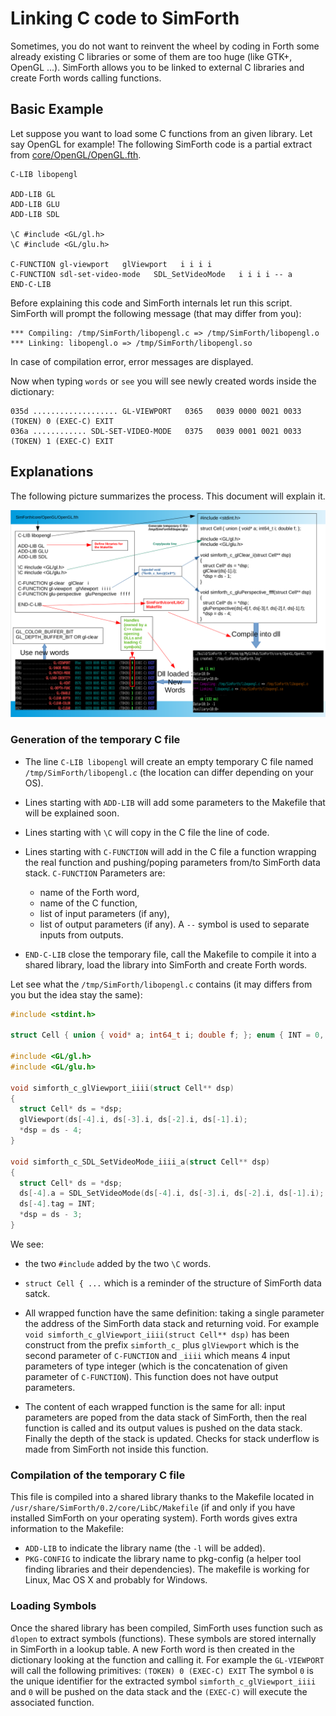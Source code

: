 # Linking C code to SimForth

Sometimes, you do not want to reinvent the wheel by coding in Forth some already
existing C libraries or some of them are too huge (like GTK+,
OpenGL ...). SimForth allows you to be linked to external C libraries and create
Forth words calling functions.

## Basic Example

Let suppose you want to load some C functions from an given library. Let say
OpenGL for example! The following SimForth code is a partial extract from
[core/OpenGL/OpenGL.fth](../core/OpenGL/OpenGL.fth).

```
C-LIB libopengl

ADD-LIB GL
ADD-LIB GLU
ADD-LIB SDL

\C #include <GL/gl.h>
\C #include <GL/glu.h>

C-FUNCTION gl-viewport   glViewport   i i i i
C-FUNCTION sdl-set-video-mode   SDL_SetVideoMode   i i i i -- a
END-C-LIB
```

Before explaining this code and SimForth internals let run this script. SimForth
will prompt the following message (that may differ from you):

```
*** Compiling: /tmp/SimForth/libopengl.c => /tmp/SimForth/libopengl.o
*** Linking: libopengl.o => /tmp/SimForth/libopengl.so
```

In case of compilation error, error messages are displayed.

Now when typing `words` or `see` you will see newly created words inside the dictionary:

```
035d ................... GL-VIEWPORT   0365   0039 0000 0021 0033   (TOKEN) 0 (EXEC-C) EXIT
036a ............ SDL-SET-VIDEO-MODE   0375   0039 0001 0021 0033   (TOKEN) 1 (EXEC-C) EXIT
```

## Explanations

The following picture summarizes the process. This document will explain it.

![img/Cfunc.png](img/Cfunc.png)

### Generation of the temporary C file

- The line `C-LIB libopengl` will create an empty temporary C file named
  `/tmp/SimForth/libopengl.c` (the location can differ depending on your OS).

- Lines starting with `ADD-LIB` will add some parameters to the Makefile that
  will be explained soon.

- Lines starting with `\C` will copy in the C file the line of code.

- Lines starting with `C-FUNCTION` will add in the C file a function wrapping
  the real function and pushing/poping parameters from/to SimForth data stack.
  `C-FUNCTION` Parameters are:
  - name of the Forth word,
  - name of the C function,
  - list of input parameters (if any),
  - list of output parameters (if any). A `--` symbol is used to separate inputs
    from outputs.
- `END-C-LIB` close the temporary file, call the Makefile to compile it into a
  shared library, load the library into SimForth and create Forth words.

Let see what the `/tmp/SimForth/libopengl.c` contains (it may differs
from you but the idea stay the same):

``` c++
#include <stdint.h>

struct Cell { union { void* a; int64_t i; double f; }; enum { INT = 0, FLOAT } tag; };

#include <GL/gl.h>
#include <GL/glu.h>

void simforth_c_glViewport_iiii(struct Cell** dsp)
{
  struct Cell* ds = *dsp;
  glViewport(ds[-4].i, ds[-3].i, ds[-2].i, ds[-1].i);
  *dsp = ds - 4;
}

void simforth_c_SDL_SetVideoMode_iiii_a(struct Cell** dsp)
{
  struct Cell* ds = *dsp;
  ds[-4].a = SDL_SetVideoMode(ds[-4].i, ds[-3].i, ds[-2].i, ds[-1].i);
  ds[-4].tag = INT;
  *dsp = ds - 3;
}
```

We see:
- the two `#include` added by the two `\C` words.

- `struct Cell { ...` which is a reminder of the structure of SimForth data
satck.

- All wrapped function have the same definition: taking a single parameter the
  address of the SimForth data stack and returning void. For example `void
  simforth_c_glViewport_iiii(struct Cell** dsp)` has been construct from the
  prefix `simforth_c_` plus `glViewport` which is the second parameter of
  `C-FUNCTION` and `_iiii` which means 4 input parameters of type integer (which
  is the concatenation of given parameter of `C-FUNCTION`). This function does
  not have output parameters.

- The content of each wrapped function is the same for all: input parameters are
  poped from the data stack of SimForth, then the real function is called and
  its output values is pushed on the data stack. Finally the depth of the stack
  is updated. Checks for stack underflow is made from SimForth not inside this
  function.

### Compilation of the temporary C file

This file is compiled into a shared library thanks to the Makefile located in
`/usr/share/SimForth/0.2/core/LibC/Makefile` (if and only if you have installed
SimForth on your operating system). Forth words gives extra information to the
Makefile:
- `ADD-LIB` to indicate the library name (the `-l` will be added).
- `PKG-CONFIG` to indicate the library name to pkg-config (a helper tool finding
  libraries and their dependencies).
The makefile is working for Linux, Mac OS X and probably for Windows.

### Loading Symbols

Once the shared library has been compiled, SimForth uses function such as
`dlopen` to extract symbols (functions). These symbols are stored internally in
SimForth in a lookup table. A new Forth word is then created in the dictionary
looking at the function and calling it. For example the `GL-VIEWPORT` will call
the following primitives: `(TOKEN) 0 (EXEC-C) EXIT` The symbol `0` is the unique
identifier for the extracted symbol `simforth_c_glViewport_iiii` and `0` will be
pushed on the data stack and the `(EXEC-C)` will execute the associated
function.
